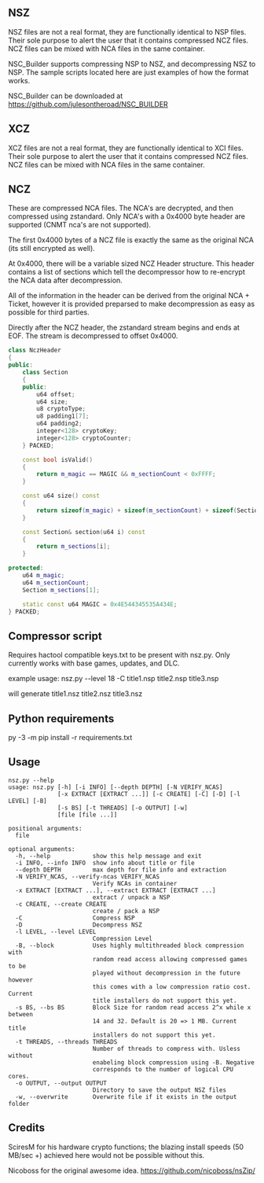 ## NSZ
NSZ files are not a real format, they are functionally identical to NSP files.  Their sole purpose to alert the user that it contains compressed NCZ files.  NCZ files can be mixed with NCA files in the same container.

NSC_Builder supports compressing NSP to NSZ, and decompressing NSZ to NSP.  The sample scripts located here are just examples of how the format works.

NSC_Builder can be downloaded at https://github.com/julesontheroad/NSC_BUILDER

## XCZ
XCZ files are not a real format, they are functionally identical to XCI files.  Their sole purpose to alert the user that it contains compressed NCZ files.  NCZ files can be mixed with NCA files in the same container.

## NCZ

These are compressed NCA files.  The NCA's are decrypted, and then compressed using zstandard.  Only NCA's with a 0x4000 byte header are supported (CNMT nca's are not supported).

The first 0x4000 bytes of a NCZ file is exactly the same as the original NCA (its still encrypted as well).

At 0x4000, there will be a variable sized NCZ Header structure.  This header contains a list of sections which tell the decompressor how to re-encrypt the NCA data after decompression.

All of the information in the header can be derived from the original NCA + Ticket, however it is provided preparsed to make decompression as easy as possible for third parties.

Directly after the NCZ header, the zstandard stream begins and ends at EOF.  The stream is decompressed to offset 0x4000.

```cpp
class NczHeader
{
public:
	class Section
	{
	public:
		u64 offset;
		u64 size;
		u8 cryptoType;
		u8 padding1[7];
		u64 padding2;
		integer<128> cryptoKey;
		integer<128> cryptoCounter;
	} PACKED;

	const bool isValid()
	{
		return m_magic == MAGIC && m_sectionCount < 0xFFFF;
	}

	const u64 size() const
	{
		return sizeof(m_magic) + sizeof(m_sectionCount) + sizeof(Section) * m_sectionCount;
	}

	const Section& section(u64 i) const
	{
		return m_sections[i];
	}

protected:
	u64 m_magic;
	u64 m_sectionCount;
	Section m_sections[1];

	static const u64 MAGIC = 0x4E544345535A434E;
} PACKED;
```


## Compressor script

Requires hactool compatible keys.txt to be present with nsz.py.  Only currently works with base games, updates, and DLC.

example usage:
nsz.py --level 18 -C title1.nsp title2.nsp title3.nsp

will generate title1.nsz title2.nsz title3.nsz

## Python requirements

py -3 -m pip install -r requirements.txt

## Usage
```
nsz.py --help
usage: nsz.py [-h] [-i INFO] [--depth DEPTH] [-N VERIFY_NCAS]
              [-x EXTRACT [EXTRACT ...]] [-c CREATE] [-C] [-D] [-l LEVEL] [-B]
              [-s BS] [-t THREADS] [-o OUTPUT] [-w]
              [file [file ...]]

positional arguments:
  file

optional arguments:
  -h, --help            show this help message and exit
  -i INFO, --info INFO  show info about title or file
  --depth DEPTH         max depth for file info and extraction
  -N VERIFY_NCAS, --verify-ncas VERIFY_NCAS
                        Verify NCAs in container
  -x EXTRACT [EXTRACT ...], --extract EXTRACT [EXTRACT ...]
                        extract / unpack a NSP
  -c CREATE, --create CREATE
                        create / pack a NSP
  -C                    Compress NSP
  -D                    Decompress NSZ
  -l LEVEL, --level LEVEL
                        Compression Level
  -B, --block           Uses highly multithreaded block compression with
                        random read access allowing compressed games to be
                        played without decompression in the future however
                        this comes with a low compression ratio cost. Current
                        title installers do not support this yet.
  -s BS, --bs BS        Block Size for random read access 2^x while x between
                        14 and 32. Default is 20 => 1 MB. Current title
                        installers do not support this yet.
  -t THREADS, --threads THREADS
                        Number of threads to compress with. Usless without
                        enabeling block compression using -B. Negative
                        corresponds to the number of logical CPU cores.
  -o OUTPUT, --output OUTPUT
                        Directory to save the output NSZ files
  -w, --overwrite       Overwrite file if it exists in the output folder
```

## Credits

SciresM for his hardware crypto functions; the blazing install speeds (50 MB/sec +) achieved here would not be possible without this.

Nicoboss for the original awesome idea.  https://github.com/nicoboss/nsZip/
